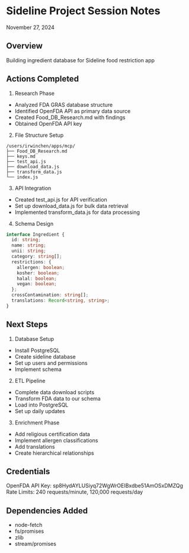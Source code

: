 # Sideline Project Session Notes
November 27, 2024

## Overview
Building ingredient database for Sideline food restriction app

## Actions Completed

1. Research Phase
- Analyzed FDA GRAS database structure
- Identified OpenFDA API as primary data source
- Created Food_DB_Research.md with findings
- Obtained OpenFDA API key

2. File Structure Setup
```
/users/irwinchen/apps/mcp/
├── Food_DB_Research.md
├── keys.md
├── test_api.js
├── download_data.js
├── transform_data.js
└── index.js
```

3. API Integration
- Created test_api.js for API verification
- Set up download_data.js for bulk data retrieval
- Implemented transform_data.js for data processing

4. Schema Design
```typescript
interface Ingredient {
  id: string;
  name: string;
  unii: string;
  category: string[];
  restrictions: {
    allergen: boolean;
    kosher: boolean;
    halal: boolean;
    vegan: boolean;
  };
  crossContamination: string[];
  translations: Record<string, string>;
}
```

## Next Steps

1. Database Setup
- Install PostgreSQL
- Create sideline database
- Set up users and permissions
- Implement schema

2. ETL Pipeline
- Complete data download scripts
- Transform FDA data to our schema
- Load into PostgreSQL
- Set up daily updates

3. Enrichment Phase
- Add religious certification data
- Implement allergen classifications
- Add translations
- Create hierarchical relationships

## Credentials
OpenFDA API Key: sp8HydAYLUSiyq72WgWrOEIBxdbe51AmOSxDMZQg
Rate Limits: 240 requests/minute, 120,000 requests/day

## Dependencies Added
- node-fetch
- fs/promises
- zlib
- stream/promises